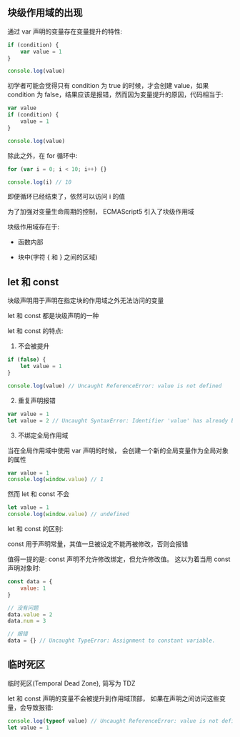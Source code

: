 ## 块级作用域的出现

通过 var 声明的变量存在变量提升的特性:

```js
if (condition) {
	var value = 1
}

console.log(value)
```

初学者可能会觉得只有 condition 为 true 的时候，才会创建 value，如果 condition 为 false，结果应该是报错，然而因为变量提升的原因，代码相当于:

```js
var value
if (condition) {
	value = 1
}

console.log(value)
```

除此之外，在 for 循环中:

```js
for (var i = 0; i < 10; i++) {}

console.log(i) // 10
```

即便循环已经结束了，依然可以访问 i 的值

为了加强对变量生命周期的控制， ECMAScript5 引入了块级作用域

块级作用域存在于:

- 函数内部

- 块中(字符 { 和 } 之间的区域)

## let 和 const

块级声明用于声明在指定块的作用域之外无法访问的变量

let 和 const 都是块级声明的一种

let 和 const 的特点:

1. 不会被提升

```js
if (false) {
	let value = 1
}

console.log(value) // Uncaught ReferenceError: value is not defined
```

2. 重复声明报错

```js
var value = 1
let value = 2 // Uncaught SyntaxError: Identifier 'value' has already been declared
```

3. 不绑定全局作用域

当在全局作用域中使用 var 声明的时候， 会创建一个新的全局变量作为全局对象的属性

```js
var value = 1
console.log(window.value) // 1
```

然而 let 和 const 不会

```js
let value = 1
console.log(window.value) // undefined
```

let 和 const 的区别:

const 用于声明常量，其值一旦被设定不能再被修改，否则会报错

值得一提的是: const 声明不允许修改绑定，但允许修改值。 这以为着当用 const 声明对象时:

```js
const data = {
	value: 1
}

// 没有问题
data.value = 2
data.num = 3

// 报错
data = {} // Uncaught TypeError: Assignment to constant variable.
```

## 临时死区

临时死区(Temporal Dead Zone), 简写为 TDZ

let 和 const 声明的变量不会被提升到作用域顶部， 如果在声明之间访问这些变量，会导致报错:

```js
console.log(typeof value) // Uncaught ReferenceError: value is not defined
let value = 1
```
